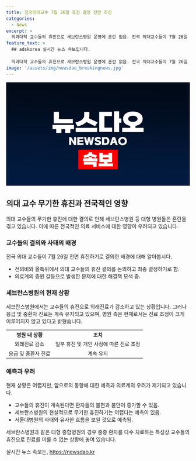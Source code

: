 ```yaml
---
title: 전국의대교수 7월 26일 휴진 결정 전면 추진
categories:
  - News
excerpt: >
  의과대학 교수들의 휴진으로 세브란스병원 운영에 혼란 없음. 전국 의대교수들이 7월 26일 휴진 추진. 정부의 행정처분 취소와 사직 시점 논란으로 갈등. 의료계 조직인 올바른 의료를 위한 특별위원회가 결정. 연세의대교수들, 무기한 휴진 결의에 따라 세브란스병원 등에서 휴진. 세브란스병원은 일부 휴진에도 정상 운영 중. 중증환자 진료와 병원의 경영 등에 대한 우려와 예측. 서울대병원의 휴진 중단에 따른 세브란스병원의 움직임 예상.
feature_text: >
  ## adskorea 실시간 뉴스 속보입니다.

  의과대학 교수들의 휴진으로 세브란스병원 운영에 혼란 없음. 전국 의대교수들이 7월 26일 휴진 추진. 정부의 행정처분 취소와 사직 시점 논란으로 갈등. 의료계 조직인 올바른 의료를 위한 특별위원회가 결정. 연세의대교수들, 무기한 휴진 결의에 따라 세브란스병원 등에서 휴진. 세브란스병원은 일부 휴진에도 정상 운영 중. 중증환자 진료와 병원의 경영 등에 대한 우려와 예측. 서울대병원의 휴진 중단에 따른 세브란스병원의 움직임 예상.
image: '/assets/img/newsdao_breakingnews.jpg'
---
```


<p><img src="/assets/img/newsdao_breakingnews.jpg" alt="adskorea 속보" /></p>

<h2 data-ke-size="size26">의대 교수 무기한 휴진과 전국적인 영향</h2>

<p data-ke-size="size16">의대 교수들의 무기한 휴진에 대한 결의로 인해 세브란스병원 등 대형 병원들은 혼란을 겪고 있습니다. 이에 따른 전국적인 의료 서비스에 대한 영향이 우려되고 있습니다.</p>

<h3>교수들의 결의와 사태의 배경</h3>

<p data-ke-size="size16">전국 의대 교수들이 7월 26일 전면 휴진하기로 결의한 배경에 대해 알아봅시다.</p>

<ul>
  <li>전의비와 올특위에서 의대 교수들의 휴진 결의를 논의하고 최종 결정하기로 함.</li>
  <li>의료계의 증원 갈등으로 발생한 문제에 대한 해결책 모색 중.</li>
</ul>

<h3>세브란스병원의 현재 상황</h3>

<p data-ke-size="size16">세브란스병원에서는 교수들의 휴진으로 외래진료가 감소하고 있는 상황입니다. 그러나 응급 및 중환자 진료는 계속 유지되고 있으며, 병원 측은 현재로서는 진료 조정이 크게 이루어지지 않고 있다고 밝혔습니다.</p>

<table>
  <tr>
    <td style="text-align: center; height: 17px;"><b>병원 내 상황</b></td>
    <td style="text-align: center; height: 17px;"><b>조치</b></td>
  </tr>
  <tr>
    <td style="text-align: center; height: 17px;">외래진료 감소</td>
    <td style="text-align: center; height: 17px;">일부 휴진 및 개인 사정에 따른 진료 조정</td>
  </tr>
  <tr>
    <td style="text-align: center; height: 17px;">응급 및 중환자 진료</td>
    <td style="text-align: center; height: 17px;">계속 유지</td>
  </tr>
</table>

<h3>예측과 우려</h3>

<p data-ke-size="size16">현재 상황은 어렵지만, 앞으로의 동향에 대한 예측과 의료계의 우려가 제기되고 있습니다.</p>

<ul>
  <li>교수들의 휴진이 계속된다면 환자들의 불편과 불안이 증가할 수 있음.</li>
  <li>세브란스병원의 현실적으로 무기한 휴진하기는 어렵다는 예측이 있음.</li>
  <li>서울대병원의 사태와 유사한 흐름을 보일 것으로 예측됨.</li>
</ul>

<p data-ke-size="size16">세브란스병원과 같은 대형 종합병원의 경우 중증 환자를 다수 치료하는 특성상 교수들의 휴진으로 진료를 미룰 수 없는 상황에 놓여 있습니다.</p>
실시간 뉴스 속보는, <a href="https://newsdao.kr" rel="dofollow">https://newsdao.kr</a>


